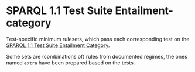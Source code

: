 # SPARQL 1.1 Test Suite Entailment-category

Test-specific minimum rulesets, which pass each corresponding test on
the 
[SPARQL 1.1 Test Suite Entailment Category](http://www.w3.org/2009/sparql/implementations/).

Some sets are (combinations of) rules from documented regimes, the
ones named `extra` have been prepared based on the tests.
